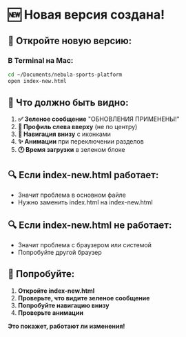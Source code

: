 # 🆕 Новая версия создана!

## 📱 Откройте новую версию:

### В Terminal на Mac:
```bash
cd ~/Documents/nebula-sports-platform
open index-new.html
```

## 🎯 Что должно быть видно:

1. **✅ Зеленое сообщение** "ОБНОВЛЕНИЯ ПРИМЕНЕНЫ!"
2. **👤 Профиль слева вверху** (не по центру)
3. **📱 Навигация внизу** с иконками
4. **✨ Анимации** при переключении разделов
5. **🕐 Время загрузки** в зеленом блоке

## 🔍 Если index-new.html работает:

- Значит проблема в основном файле
- Нужно заменить index.html на index-new.html

## 🔍 Если index-new.html не работает:

- Значит проблема с браузером или системой
- Попробуйте другой браузер

## 🎯 Попробуйте:

1. **Откройте index-new.html**
2. **Проверьте, что видите зеленое сообщение**
3. **Попробуйте навигацию внизу**
4. **Проверьте анимации**

**Это покажет, работают ли изменения!**
